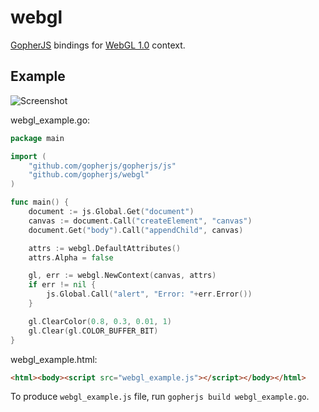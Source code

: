 # webgl

[GopherJS](https://github.com/gopherjs/gopherjs) bindings for [WebGL 1.0](https://www.khronos.org/registry/webgl/specs/latest/1.0/) context.

## Example

![Screenshot](https://cloud.githubusercontent.com/assets/1924134/3566022/5d81f2d0-0ae0-11e4-82e4-3cb33b83d8d3.png)

webgl_example.go:

```Go
package main

import (
	"github.com/gopherjs/gopherjs/js"
	"github.com/gopherjs/webgl"
)

func main() {
	document := js.Global.Get("document")
	canvas := document.Call("createElement", "canvas")
	document.Get("body").Call("appendChild", canvas)

	attrs := webgl.DefaultAttributes()
	attrs.Alpha = false

	gl, err := webgl.NewContext(canvas, attrs)
	if err != nil {
		js.Global.Call("alert", "Error: "+err.Error())
	}

	gl.ClearColor(0.8, 0.3, 0.01, 1)
	gl.Clear(gl.COLOR_BUFFER_BIT)
}
```

webgl_example.html:

```html
<html><body><script src="webgl_example.js"></script></body></html>
```

To produce `webgl_example.js` file, run `gopherjs build webgl_example.go`.
